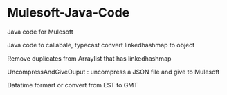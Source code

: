 # Mulesoft-Java-Code
Java code for Mulesoft


Java code to callabale, 
typecast convert linkedhashmap to object

Remove duplicates from Arraylist that has linkedhashmap


UncompressAndGiveOuput : uncompress a JSON file and give to Mulesoft

Datatime formart or convert from EST to GMT
